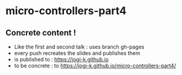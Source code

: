 # micro-controllers-part4

## Concrete content ! 

* Like the first and second talk : uses branch gh-pages
* every push recreates the slides and publishes them
* is published to : https://jogi-k.github.io
* to be concrete : to https://jogi-k.github.io/micro-controllers-part4/





